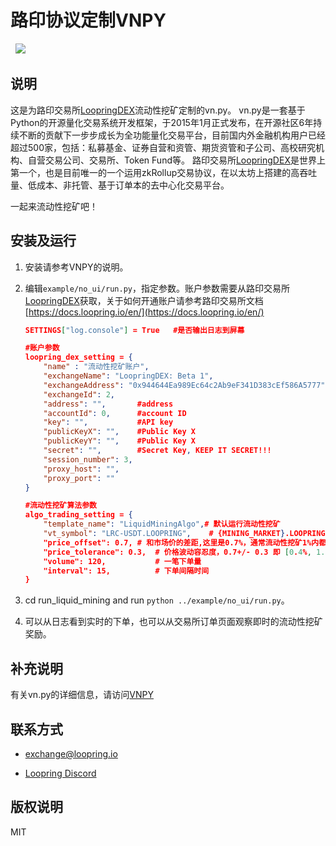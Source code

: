 # 路印协议定制VNPY

<p align="center">

  <img src ="https://vnpy.oss-cn-shanghai.aliyuncs.com/vnpy-logo.png"/>

</p>

## 说明

这是为路印交易所[LoopringDEX](https://loopring.io)流动性挖矿定制的vn.py。
vn.py是一套基于Python的开源量化交易系统开发框架，于2015年1月正式发布，在开源社区6年持续不断的贡献下一步步成长为全功能量化交易平台，目前国内外金融机构用户已经超过500家，包括：私募基金、证券自营和资管、期货资管和子公司、高校研究机构、自营交易公司、交易所、Token Fund等。
路印交易所[LoopringDEX](https://loopring.io)是世界上第一个，也是目前唯一的一个运用zkRollup交易协议，在以太坊上搭建的高吞吐量、低成本、非托管、基于订单本的去中心化交易平台。

一起来流动性挖矿吧！

## 安装及运行

1. 安装请参考VNPY的说明。

2. 编辑`example/no_ui/run.py`，指定参数。账户参数需要从路印交易所[LoopringDEX](https://loopring.io)获取，关于如何开通账户请参考路印交易所文档[https://docs.loopring.io/en/](https://docs.loopring.io/en/)

   ```json
   SETTINGS["log.console"] = True	#是否输出日志到屏幕
   
   #账户参数
   loopring_dex_setting = {
       "name" : "流动性挖矿账户",
       "exchangeName": "LoopringDEX: Beta 1",
       "exchangeAddress": "0x944644Ea989Ec64c2Ab9eF341D383cEf586A5777",
       "exchangeId": 2,
       "address": "", 		#address
       "accountId": 0,		#account ID
       "key": "", 			#API key
       "publicKeyX": "", 	#Public Key X
       "publicKeyY": "",	#Public Key X
       "secret": "",		#Secret Key, KEEP IT SECRET!!!
       "session_number": 3,
       "proxy_host": "",
       "proxy_port": ""
   }
   
   #流动性挖矿算法参数
   algo_trading_setting = {
       "template_name": "LiquidMiningAlgo",# 默认运行流动性挖矿
       "vt_symbol": "LRC-USDT.LOOPRING", 	# {MINING_MARKET}.LOOPRING
       "price_offset": 0.7,	# 和市场价的差距,这里是0.7%，通常流动性挖矿1%内都有奖励。
       "price_tolerance": 0.3,	# 价格波动容忍度，0.7+/- 0.3 即 [0.4%, 1.0%]
       "volume": 120,			# 一笔下单量
       "interval": 15,			# 下单间隔时间
   }
   ```

3. cd run_liquid_mining and run `python ../example/no_ui/run.py`。

4. 可以从日志看到实时的下单，也可以从交易所订单页面观察即时的流动性挖矿奖励。



## 补充说明

有关vn.py的详细信息，请访问[VNPY]([www.vnpy.com](http://www.vnpy.com/))



## 联系方式

* [exchange@loopring.io](mailto:exchange@loopring.io)

* [Loopring Discord](https://discord.gg/KkYccYp)

## 版权说明

MIT